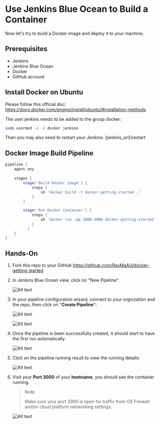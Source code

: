 # Use Jenkins Blue Ocean to Build a Container

Now let's try to build a Docker image and deploy it to your machine.

## Prerequisites

* Jenkins
* Jenkins Blue Ocean
* Docker
* GitHub account

## Install Docker on Ubuntu

Please follow this official doc: https://docs.docker.com/engine/install/ubuntu/#installation-methods

The user jenkins needs to be added to the group docker:

```bash
sudo usermod -a -G docker jenkins
```

Then you may also need to restart your Jenkins: {jenkins_url}\restart

## Docker Image Build Pipeline

```Groovy
pipeline {
    agent any
    
    stages {
        stage('Build Docker image') {
            steps {
                sh 'docker build -t docker-getting-started .'
            }
        }

        stage('Run Docker Container') {
            steps {
                sh 'docker run -dp 3000:3000 docker-getting-started'
            }
          }
    }
}
```

## Hands-On

1. Fork this repo to your GitHub <https://github.com/RayMaAU/docker-getting-started>

2. In Jenkins Blue Ocean view, click no "New Pipeline".

    ![Alt text](images/create-new-blue-pipeline.png?raw=true)

3. In your pipeline configuration wizard, connect to your orgnization and the repo, then click on "**Create Pipeline**":

    ![Alt text](images/connect-blue-to-repo.png?raw=true)

    ![Alt text](images/blue-pipeline-choose-repo.png?raw=true)

4. Once the pipeline is been successfully created, it should start to have the first run automatically.

    ![Alt text](images/blue-pipeline-running.png?raw=true)

5. Click on the pipeline running result to view the running details:

    ![Alt text](images/blue-pipeline-running-details.png?raw=true)

6. Visit your **Port 3000** of your **hostname**, you should see the container running.

    > Note
    >
    > Make sure your port 3000 is open for traffic from OS Firewall and/or cloud platform networking settings.

    ![Alt text](images/container-running.png?raw=true)
